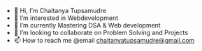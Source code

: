 - 👋 Hi, I’m Chaitanya Tupsamudre
- 👀 I’m interested in Webdevelopment
- 🌱 I’m currently Mastering DSA & Web development
- 💞️ I’m looking to collaborate on Problem Solving and Projects
- 📫 How to reach me @email chaitanyatupsamudre@gmail.com

<!---
uniqucoder/uniqucoder is a ✨ special ✨ repository because its `README.md` (this file) appears on your GitHub profile.
You can click the Preview link to take a look at your changes.
--->
